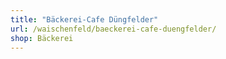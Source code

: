 ```yaml
---
title: "Bäckerei-Cafe Düngfelder"
url: /waischenfeld/baeckerei-cafe-duengfelder/
shop: Bäckerei
---
```

